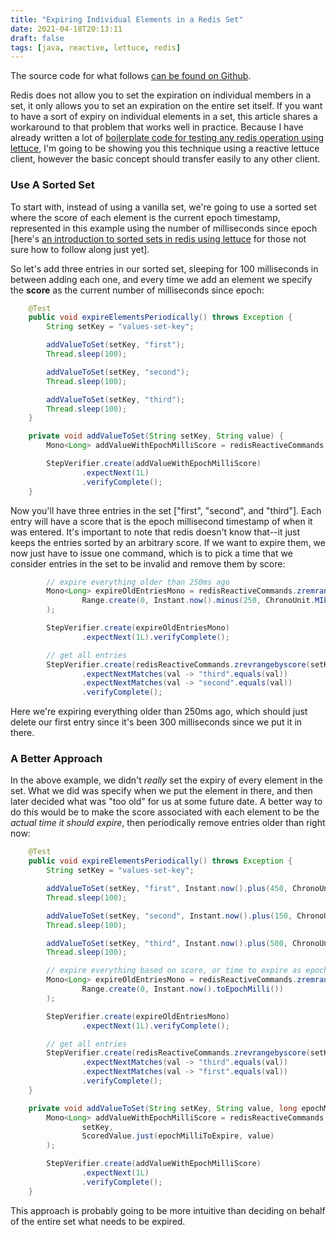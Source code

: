```yaml
---
title: "Expiring Individual Elements in a Redis Set"
date: 2021-04-18T20:13:11
draft: false
tags: [java, reactive, lettuce, redis]
---
```


The source code for what follows [can be found on Github](https://github.com/nfisher23/reactive-programming-webflux).

Redis does not allow you to set the expiration on individual members in a set, it only allows you to set an expiration on the entire set itself. If you want to have a sort of expiry on individual elements in a set, this article shares a workaround to that problem that works well in practice. Because I have already written a lot of [boilerplate code for testing any redis operation using lettuce](https://nickolasfisher.com/blog/how-to-use-embedded-redis-to-test-a-lettuce-client-in-spring-boot-webflux), I'm going to be showing you this technique using a reactive lettuce client, however the basic concept should transfer easily to any other client.

### Use A Sorted Set

To start with, instead of using a vanilla set, we're going to use a sorted set where the score of each element is the current epoch timestamp, represented in this example using the number of milliseconds since epoch \[here's [an introduction to sorted sets in redis using lettuce](https://nickolasfisher.com/blog/a-guide-to-operating-on-sorted-sets-in-redis-with-lettuce) for those not sure how to follow along just yet\].

So let's add three entries in our sorted set, sleeping for 100 milliseconds in between adding each one, and every time we add an element we specify the **score** as the current number of milliseconds since epoch:

```java
    @Test
    public void expireElementsPeriodically() throws Exception {
        String setKey = "values-set-key";

        addValueToSet(setKey, "first");
        Thread.sleep(100);

        addValueToSet(setKey, "second");
        Thread.sleep(100);

        addValueToSet(setKey, "third");
        Thread.sleep(100);
    }

    private void addValueToSet(String setKey, String value) {
        Mono<Long> addValueWithEpochMilliScore = redisReactiveCommands.zadd(setKey, ScoredValue.just(Instant.now().toEpochMilli(), value));

        StepVerifier.create(addValueWithEpochMilliScore)
                .expectNext(1L)
                .verifyComplete();
    }

```

Now you'll have three entries in the set \["first", "second", and "third"\]. Each entry will have a score that is the epoch millisecond timestamp of when it was entered. It's important to note that redis doesn't know that--it just keeps the entries sorted by an arbitrary score. If we want to expire them, we now just have to issue one command, which is to pick a time that we consider entries in the set to be invalid and remove them by score:

```java
        // expire everything older than 250ms ago
        Mono<Long> expireOldEntriesMono = redisReactiveCommands.zremrangebyscore(setKey,
                Range.create(0, Instant.now().minus(250, ChronoUnit.MILLIS).toEpochMilli())
        );

        StepVerifier.create(expireOldEntriesMono)
                .expectNext(1L).verifyComplete();

        // get all entries
        StepVerifier.create(redisReactiveCommands.zrevrangebyscore(setKey, Range.unbounded()))
                .expectNextMatches(val -> "third".equals(val))
                .expectNextMatches(val -> "second".equals(val))
                .verifyComplete();

```

Here we're expiring everything older than 250ms ago, which should just delete our first entry since it's been 300 milliseconds since we put it in there.

### A Better Approach

In the above example, we didn't _really_ set the expiry of every element in the set. What we did was specify when we put the element in there, and then later decided what was "too old" for us at some future date. A better way to do this would be to make the score associated with each element to be the _actual time it should expire_, then periodically remove entries older than right now:

```java
    @Test
    public void expireElementsPeriodically() throws Exception {
        String setKey = "values-set-key";

        addValueToSet(setKey, "first", Instant.now().plus(450, ChronoUnit.MILLIS).toEpochMilli());
        Thread.sleep(100);

        addValueToSet(setKey, "second", Instant.now().plus(150, ChronoUnit.MILLIS).toEpochMilli());
        Thread.sleep(100);

        addValueToSet(setKey, "third", Instant.now().plus(500, ChronoUnit.MILLIS).toEpochMilli());
        Thread.sleep(100);

        // expire everything based on score, or time to expire as epoch millisecond
        Mono<Long> expireOldEntriesMono = redisReactiveCommands.zremrangebyscore(setKey,
                Range.create(0, Instant.now().toEpochMilli())
        );

        StepVerifier.create(expireOldEntriesMono)
                .expectNext(1L).verifyComplete();

        // get all entries
        StepVerifier.create(redisReactiveCommands.zrevrangebyscore(setKey, Range.unbounded()))
                .expectNextMatches(val -> "third".equals(val))
                .expectNextMatches(val -> "first".equals(val))
                .verifyComplete();
    }

    private void addValueToSet(String setKey, String value, long epochMilliToExpire) {
        Mono<Long> addValueWithEpochMilliScore = redisReactiveCommands.zadd(
                setKey,
                ScoredValue.just(epochMilliToExpire, value)
        );

        StepVerifier.create(addValueWithEpochMilliScore)
                .expectNext(1L)
                .verifyComplete();
    }

```

This approach is probably going to be more intuitive than deciding on behalf of the entire set what needs to be expired.
